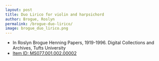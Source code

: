```yaml
---
layout: post
title: Duo Lirico for violin and harpsichord
author: Brogue, Roslyn
permalink: /brogue-duo-lirico/
image: brogue_duo_lirico.png
---
```


- In Roslyn Brogue Henning Papers, 1919-1996. Digital Collections and Archives, Tufts University   
- <a href="http://hdl.handle.net/10427/14669" target="_blank">Item ID: MS077.001.002.00002</a>
